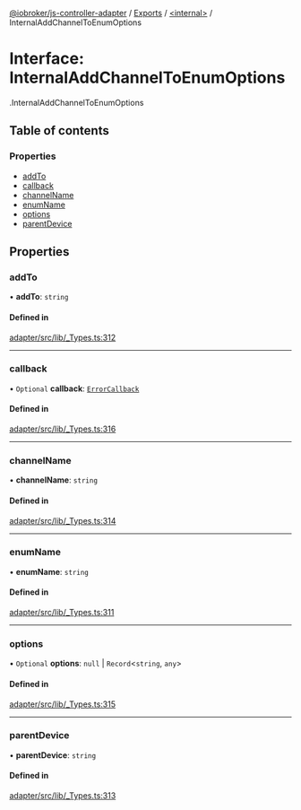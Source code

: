 [@iobroker/js-controller-adapter](../README.md) / [Exports](../modules.md) / [<internal\>](../modules/internal_.md) / InternalAddChannelToEnumOptions

# Interface: InternalAddChannelToEnumOptions

[<internal>](../modules/internal_.md).InternalAddChannelToEnumOptions

## Table of contents

### Properties

- [addTo](internal_.InternalAddChannelToEnumOptions.md#addto)
- [callback](internal_.InternalAddChannelToEnumOptions.md#callback)
- [channelName](internal_.InternalAddChannelToEnumOptions.md#channelname)
- [enumName](internal_.InternalAddChannelToEnumOptions.md#enumname)
- [options](internal_.InternalAddChannelToEnumOptions.md#options)
- [parentDevice](internal_.InternalAddChannelToEnumOptions.md#parentdevice)

## Properties

### addTo

• **addTo**: `string`

#### Defined in

[adapter/src/lib/_Types.ts:312](https://github.com/ioBroker/ioBroker.js-controller/blob/fb48eb1c/packages/adapter/src/lib/_Types.ts#L312)

___

### callback

• `Optional` **callback**: [`ErrorCallback`](../modules/internal_.md#errorcallback)

#### Defined in

[adapter/src/lib/_Types.ts:316](https://github.com/ioBroker/ioBroker.js-controller/blob/fb48eb1c/packages/adapter/src/lib/_Types.ts#L316)

___

### channelName

• **channelName**: `string`

#### Defined in

[adapter/src/lib/_Types.ts:314](https://github.com/ioBroker/ioBroker.js-controller/blob/fb48eb1c/packages/adapter/src/lib/_Types.ts#L314)

___

### enumName

• **enumName**: `string`

#### Defined in

[adapter/src/lib/_Types.ts:311](https://github.com/ioBroker/ioBroker.js-controller/blob/fb48eb1c/packages/adapter/src/lib/_Types.ts#L311)

___

### options

• `Optional` **options**: ``null`` \| `Record`<`string`, `any`\>

#### Defined in

[adapter/src/lib/_Types.ts:315](https://github.com/ioBroker/ioBroker.js-controller/blob/fb48eb1c/packages/adapter/src/lib/_Types.ts#L315)

___

### parentDevice

• **parentDevice**: `string`

#### Defined in

[adapter/src/lib/_Types.ts:313](https://github.com/ioBroker/ioBroker.js-controller/blob/fb48eb1c/packages/adapter/src/lib/_Types.ts#L313)
